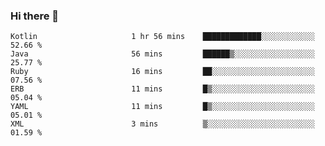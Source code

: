 ### Hi there 👋

<!--START_SECTION:waka-->

```text
Kotlin                     1 hr 56 mins    █████████████░░░░░░░░░░░░   52.66 %
Java                       56 mins         ██████▒░░░░░░░░░░░░░░░░░░   25.77 %
Ruby                       16 mins         ██░░░░░░░░░░░░░░░░░░░░░░░   07.56 %
ERB                        11 mins         █▒░░░░░░░░░░░░░░░░░░░░░░░   05.04 %
YAML                       11 mins         █▒░░░░░░░░░░░░░░░░░░░░░░░   05.01 %
XML                        3 mins          ▒░░░░░░░░░░░░░░░░░░░░░░░░   01.59 %
```

<!--END_SECTION:waka-->

<!--
**jerry-shao/jerry-shao** is a ✨ _special_ ✨ repository because its `README.md` (this file) appears on your GitHub profile.

Here are some ideas to get you started:

- 🔭 I’m currently working on ...
- 🌱 I’m currently learning ...
- 👯 I’m looking to collaborate on ...
- 🤔 I’m looking for help with ...
- 💬 Ask me about ...
- 📫 How to reach me: ...
- 😄 Pronouns: ...
- ⚡ Fun fact: ...
-->

